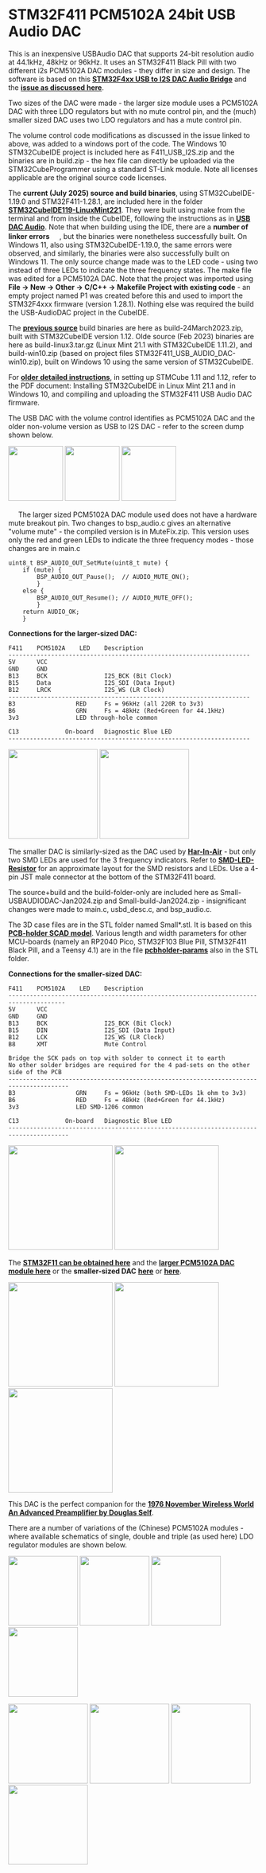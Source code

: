 # STM32F411 PCM5102A 24bit USB Audio DAC

This is an inexpensive USBAudio DAC that supports 24-bit resolution audio at 44.1kHz, 48kHz or 96kHz. It uses an STM32F411 Black Pill with two different i2s PCM5102A DAC modules - they differ in size and design. The software is based on this [**STM32F4xx USB to I2S DAC Audio Bridge**](https://github.com/har-in-air/STM32F411_USB_AUDIO_DAC) and the [**issue as discussed here**](https://github.com/har-in-air/STM32F411_USB_AUDIO_DAC/issues/7).

Two sizes of the DAC were made - the larger size module uses a PCM5102A DAC with three LDO regulators but with no mute control pin, and the (much) smaller sized DAC uses two LDO regulators and has a mute control pin. 

The volume control code modifications as discussed in the issue linked to above, was added to a windows port of the code. The Windows 10 STM32CubeIDE project is included here as F411_USB_I2S.zip and the binaries are in build.zip - the hex file can directly be uploaded via the STM32CubeProgrammer using a standard ST-Link module. Note all licenses applicable are the original source code licenses. 

The **current (July 2025) source and build binaries**, using STM32CubeIDE-1.19.0 and STM32F411-1.28.1, are included here in the folder [**STM32CubeIDE119-LinuxMint221**](https://github.com/TobiasVanDyk/STM32F411-PCM5102A-24bit-USB-Audio-DAC/blob/main/STM32CubeIDE119-LinuxMint221). They were built using make from the terminal and from inside the CubeIDE, following the instructions as in [**USB DAC Audio**](https://github.com/har-in-air/STM32F411_USB_AUDIO_DAC). Note that when building using the IDE, there are a **number of linker errors** <img src="STM32CubeIDE119-LinuxMint221/STM32CubeIDE119LinuxMint221.png" width="16" height="16"/>, but the binaries were nonetheless successfully built. On Windows 11, also using STM32CubeIDE-1.19.0, the same errors were observed, and similarly, the binaries were also successfully built on Windows 11. The only source change made was to the LED code - using two instead of three LEDs to indicate the three frequency states. The make file was edited for a PCM5102A DAC. Note that the project was imported using **File -> New -> Other -> C/C++ -> Makefile Project with existing code** - an empty project named P1 was created before this and used to import the STM32F4xxx firmware (version 1.28.1). Nothing else was required the build the USB-AudioDAC project in the CubeIDE. 

The [**previous source**](https://github.com/har-in-air/STM32F411_USB_AUDIO_DAC/issues/14) build binaries are here as build-24March2023.zip, built with STM32CubeIDE version 1.12. Olde source (Feb 2023) binaries are here as build-linux3.tar.gz (Linux Mint 21.1 with STM32CubeIDE 1.11.2), and build-win10.zip (based on project files STM32F411_USB_AUDIO_DAC-win10.zip), built on Windows 10 using the same version of STM32CubeIDE.

For [**older detailed instructions**](https://github.com/TobiasVanDyk/STM32F411-PCM5102A-24bit-USB-Audio-DAC/blob/main/Linux-Mint-211-and-Windows-10-compiling-and-uploading-the-STM32F411-USB-Audio-DAC-firmware.pdf), in setting up STMCube 1.11 and 1.12, refer to the PDF document: Installing STM32CubeIDE in Linux Mint 21.1 and in Windows 10, and compiling and uploading the STM32F411 USB Audio DAC firmware.

The USB DAC with the volume control identifies as PCM5102A DAC and the older non-volume version as USB to I2S DAC - refer to the screen dump shown below.

<p align="left">
<img src="images/dac1.jpg" height="110" /> 
<img src="images/dac2.jpg" height="110" /> 
<img src="images/dac3.jpg" height="110" /> 
</p>

<img src="images/MuteFix.jpg" width="16" height="16"/> The larger sized PCM5102A DAC module used does not have a hardware mute breakout pin. Two changes to bsp_audio.c gives an alternative "volume mute" - the compiled version is in MuteFix.zip. This version uses only the red and green LEDs to indicate the three frequency modes - those changes are in main.c
``` 
uint8_t BSP_AUDIO_OUT_SetMute(uint8_t mute) {
	if (mute) {
		BSP_AUDIO_OUT_Pause();  // AUDIO_MUTE_ON();
		}
	else {
		BSP_AUDIO_OUT_Resume(); // AUDIO_MUTE_OFF();
		}
	return AUDIO_OK;
	}

``` 

**Connections for the larger-sized DAC:**
``` 
F411    PCM5102A    LED    Description 
--------------------------------------------------------------------
5V      VCC
GND     GND            
B13     BCK                I2S_BCK (Bit Clock)
B15     Data               I2S_SDI (Data Input)
B12     LRCK               I2S_WS (LR Clock)
-------------------------------------------------------------------- 
B3                 RED     Fs = 96kHz (all 220R to 3v3)
B6                 GRN     Fs = 48kHz (Red+Green for 44.1kHz)
3v3                LED through-hole common
 
C13             On-board   Diagnostic Blue LED
--------------------------------------------------------------------
``` 
<p align="left">
<img src="images/dac8.jpg" height="180" /> 
<img src="images/dac9.jpg" height="180" /> 
</p>

The smaller DAC is similarly-sized as the DAC used by [**Har-In-Air**](https://github.com/har-in-air/STM32F411_USB_AUDIO_DAC) - but only two SMD LEDs are used for the 3 frequency indicators. Refer to [**SMD-LED-Resistor**](https://github.com/TobiasVanDyk/STM32F411-PCM5102A-24bit-USB-Audio-DAC/blob/main/images/SMD-LED-Resistor.png) for an approximate layout for the SMD resistors and LEDs. Use a 4-pin JST male connector at the bottom of the STM32F411 board.

The source+build and the build-folder-only are included here as Small-USBAUDIODAC-Jan2024.zip and Small-build-Jan2024.zip - insignificant changes were made to main.c, usbd_desc.c, and bsp_audio.c.

The 3D case files are in the STL folder named Small*.stl. It is based on this [**PCB-holder SCAD model**](https://www.thingiverse.com/thing:4061855). Various length and width parameters for other MCU-boards (namely an RP2040 Pico, STM32F103 Blue Pill, STM32F411 Black Pill, and a Teensy 4.1) are in the file [**pcbholder-params**](https://github.com/TobiasVanDyk/STM32F411-PCM5102A-24bit-USB-Audio-DAC/blob/main/stl/pcbholder-params.txt) also in the STL folder.

**Connections for the smaller-sized DAC:**
``` 
F411    PCM5102A    LED    Description 
--------------------------------------------------------------------------------------
5V      VCC
GND     GND            
B13     BCK                I2S_BCK (Bit Clock)
B15     DIN                I2S_SDI (Data Input)
B12     LCK                I2S_WS (LR Clock)
B8      XMT                Mute Control

Bridge the SCK pads on top with solder to connect it to earth
No other solder bridges are required for the 4 pad-sets on the other side of the PCB
--------------------------------------------------------------------------------------- 
B3                 GRN     Fs = 96kHz (both SMD-LEDs 1k ohm to 3v3)
B6                 RED     Fs = 48kHz (Red+Green for 44.1kHz)
3v3                LED SMD-1206 common
 
C13             On-board   Diagnostic Blue LED
---------------------------------------------------------------------------------------
``` 
<p align="left">
<img src="images/Pic3.png" height="210" /> 
<img src="images/Pic6.png" height="210" /> 
</p>



The [**STM32F11 can be obtained here**](https://www.robotics.org.za/STM32F411CEU6-MOD) and the [**larger PCM5102A DAC module here**](https://www.robotics.org.za/PCM5102-MOD-RCA) or the **smaller-sized DAC** [**here**](https://botshop.co.za/products/pcm5102-dac-i2s-interface-decoder-sound-card-board-digital-audio-gy-pcm5102-phat-format-player-module-for-raspberry-pi) or [**here**](https://www.robotics.org.za/PCM5102-MOD).

<p align="left">
<img src="images/mcu.jpg" height="210" />   
<img src="images/dac.jpg" height="210" />
<img src="images/dac-small.jpg" height="210" />
</p>

This DAC is the perfect companion for the [**1976 November Wireless World An Advanced Preamplifier by Douglas Self**](https://github.com/TobiasVanDyk/Building-the-Advanced-Preamplifier-1976-Douglas-Self). 

There are a number of variations of the (Chinese) PCM5102A modules - where available schematics of single, double and triple (as used here) LDO regulator modules are shown below.

<p align="left">
<img src="images/pcm5102a-singleLDOa.jpg" height="140" /> 
<img src="images/pcm5102a-singleLDOb.png" height="140" /> 
<img src="images/CJMCU-5102.png" height="140" />
<img src="images/pcm5102a-doubleLDO.jpg" height="140" /> 
</p>
<p align="left">
<img src="images/pcm5102a-singleLDOtop.jpg" height="160" /> 
<img src="images/pcm5102a-singleLDObottom.jpg" height="160" /> 
<img src="images/pcm5102a-doubleLDOtop.jpg" height="160" /> 
<img src="images/pcm5102a-doubleLDObottom.jpg" height="160" />	
</p>
